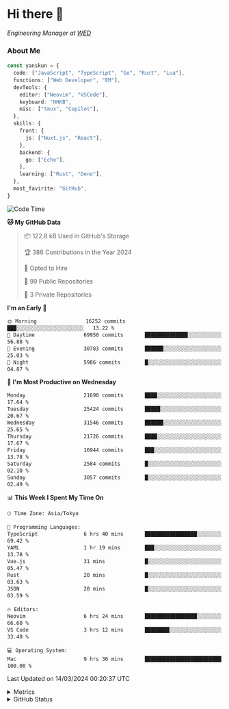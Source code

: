 # Hi there&nbsp;:wave:

<!-- ![Alt text](https://spotify-recently-played-readme.vercel.app/api?user=31kynbuubkiu3r4qh4hjuaglhfay) -->

_Engineering Manager at [WED](https://github.com/wedinc)_

### About Me

```ts
const yanskun = {
  code: ["JavaScript", "TypeScript", "Go", "Rust", "Lua"],
  functions: ["Web Developer", "EM"],
  devTools: {
    editor: ["Neovim", "VSCode"],
    keyboard: "HHKB",
    misc: ["tmux", "Copilot"],
  },
  skills: {
    front: {
      js: ["Nuxt.js", "React"],
    },
    backend: {
      go: ["Echo"],
    },
    learning: ["Rust", "Deno"],
  },
  most_favirite: "GitHub",
}
```

<!--START_SECTION:waka-->
![Code Time](http://img.shields.io/badge/Code%20Time-738%20hrs%2028%20mins-blue)

**🐱 My GitHub Data** 

> 📦 122.8 kB Used in GitHub's Storage 
 > 
> 🏆 386 Contributions in the Year 2024
 > 
> 💼 Opted to Hire
 > 
> 📜 99 Public Repositories 
 > 
> 🔑 3 Private Repositories 
 > 
**I'm an Early 🐤** 

```text
🌞 Morning                16252 commits       ███░░░░░░░░░░░░░░░░░░░░░░   13.22 % 
🌆 Daytime                69950 commits       ██████████████░░░░░░░░░░░   56.88 % 
🌃 Evening                30783 commits       ██████░░░░░░░░░░░░░░░░░░░   25.03 % 
🌙 Night                  5986 commits        █░░░░░░░░░░░░░░░░░░░░░░░░   04.87 % 
```
📅 **I'm Most Productive on Wednesday** 

```text
Monday                   21690 commits       ████░░░░░░░░░░░░░░░░░░░░░   17.64 % 
Tuesday                  25424 commits       █████░░░░░░░░░░░░░░░░░░░░   20.67 % 
Wednesday                31546 commits       ██████░░░░░░░░░░░░░░░░░░░   25.65 % 
Thursday                 21726 commits       ████░░░░░░░░░░░░░░░░░░░░░   17.67 % 
Friday                   16944 commits       ███░░░░░░░░░░░░░░░░░░░░░░   13.78 % 
Saturday                 2584 commits        █░░░░░░░░░░░░░░░░░░░░░░░░   02.10 % 
Sunday                   3057 commits        █░░░░░░░░░░░░░░░░░░░░░░░░   02.49 % 
```


📊 **This Week I Spent My Time On** 

```text
🕑︎ Time Zone: Asia/Tokyo

💬 Programming Languages: 
TypeScript               6 hrs 40 mins       █████████████████░░░░░░░░   69.42 % 
YAML                     1 hr 19 mins        ███░░░░░░░░░░░░░░░░░░░░░░   13.78 % 
Vue.js                   31 mins             █░░░░░░░░░░░░░░░░░░░░░░░░   05.47 % 
Rust                     20 mins             █░░░░░░░░░░░░░░░░░░░░░░░░   03.63 % 
JSON                     20 mins             █░░░░░░░░░░░░░░░░░░░░░░░░   03.59 % 

🔥 Editors: 
Neovim                   6 hrs 24 mins       █████████████████░░░░░░░░   66.60 % 
VS Code                  3 hrs 12 mins       ████████░░░░░░░░░░░░░░░░░   33.40 % 

💻 Operating System: 
Mac                      9 hrs 36 mins       █████████████████████████   100.00 % 
```


 Last Updated on 14/03/2024 00:20:37 UTC
<!--END_SECTION:waka-->

<details>
  <summary>Metrics</summary>
  <img src="https://github.com/yanskun/yanskun/blob/main/github-metrics.svg" alt="Metrics">
</details>

<details>
  <summary>GitHub Status</summary>
  <picture>
    <source media="(prefers-color-scheme: dark)" srcset="https://raw.githubusercontent.com/yanskun/yanskun/master/profile-summary-card-output/nord_dark/0-profile-details.svg">
   <img src="https://raw.githubusercontent.com/yanskun/yanskun/master/profile-summary-card-output/default/0-profile-details.svg">
  </picture>
  <br>
  <picture>
    <source media="(prefers-color-scheme: dark)" srcset="https://raw.githubusercontent.com/yanskun/yanskun/master/profile-summary-card-output/nord_dark/1-repos-per-language.svg">
   <img src="https://raw.githubusercontent.com/yanskun/yanskun/master/profile-summary-card-output/default/1-repos-per-language.svg">
  </picture>
  <picture>
    <source media="(prefers-color-scheme: dark)" srcset="https://raw.githubusercontent.com/yanskun/yanskun/master/profile-summary-card-output/nord_dark/2-most-commit-language.svg">
   <img src="https://raw.githubusercontent.com/yanskun/yanskun/master/profile-summary-card-output/default/2-most-commit-language.svg">
  </picture>
  <br>
  <picture>
    <source media="(prefers-color-scheme: dark)" srcset="https://raw.githubusercontent.com/yanskun/yanskun/master/profile-summary-card-output/nord_dark/3-stats.svg">
   <img src="https://raw.githubusercontent.com/yanskun/yanskun/master/profile-summary-card-output/default/3-stats.svg">
  </picture>
  <picture>
    <source media="(prefers-color-scheme: dark)" srcset="https://raw.githubusercontent.com/yanskun/yanskun/master/profile-summary-card-output/nord_dark/4-productive-time.svg">
   <img src="https://raw.githubusercontent.com/yanskun/yanskun/master/profile-summary-card-output/default/4-productive-time.svg">
  </picture>
</details>
